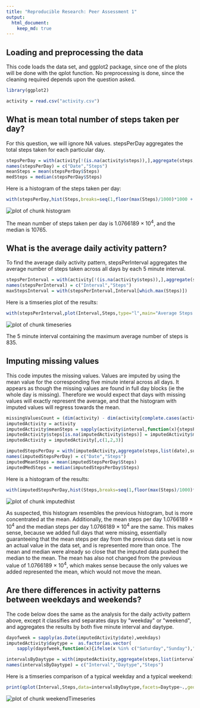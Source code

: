 ```yaml
---
title: "Reproducible Research: Peer Assessment 1"
output: 
  html_document:
    keep_md: true
---
```



## Loading and preprocessing the data

This code loads the data set, and ggplot2 package, since one of the plots will be done with the qplot function.  No preprocessing is done, since the cleaning required depends upon the question asked.  


```r
library(ggplot2)

activity = read.csv("activity.csv")
```


## What is mean total number of steps taken per day?

For this question, we will ignore NA values.  stepsPerDay aggregates the total steps taken for each particular day.



```r
stepsPerDay = with(activity[!(is.na(activity$steps)),],aggregate(steps,list(date),sum))
names(stepsPerDay) = c("Date","Steps")
meanSteps = mean(stepsPerDay$Steps)
medSteps = median(stepsPerDay$Steps)
```

Here is a histogram of the steps taken per day:


```r
with(stepsPerDay,hist(Steps,breaks=seq(1,floor(max(Steps)/1000)*1000 + 2000,2000)))
```

![plot of chunk histogram](figure/histogram-1.png) 

The mean number of steps taken per day is 1.0766189 &times; 10<sup>4</sup>, and the median is 10765.


## What is the average daily activity pattern?

To find the average daily activity pattern, stepsPerInterval aggregates the average number of steps taken across all days by each 5 minute interval.  


```r
stepsPerInterval = with(activity[!(is.na(activity$steps)),],aggregate(steps,list(interval),mean))
names(stepsPerInterval) = c("Interval","Steps")
maxStepsInterval = with(stepsPerInterval,Interval[which.max(Steps)])
```

Here is a timseries plot of the results:


```r
with(stepsPerInterval,plot(Interval,Steps,type="l",main="Average Steps per 5 Minute interval"))
```

![plot of chunk timeseries](figure/timeseries-1.png) 

The 5 minute interval containing the maximum average number of steps is 835.  

## Imputing missing values

This code imputes the missing values.  Values are imputed by using the mean value for the corresponding five minute interal across all days.  It appears as though the missing values are found in full day blocks (ie the whole day is missing).  Therefore we would expect that days with missing values will exactly represent the average, and that the histogram with imputed values will regress towards the mean. 


```r
missingValuesCount = (dim(activity) - dim(activity[complete.cases(activity),]))[1]
imputedActivity = activity
imputedActivity$meanSteps = sapply(activity$interval,function(x){stepsPerInterval$Steps[stepsPerInterval$Interval == x]})
imputedActivity$steps[is.na(imputedActivity$steps)] = imputedActivity$meanSteps[is.na(imputedActivity$steps)]
imputedActivity = imputedActivity[,c(1,2,3)]

imputedStepsPerDay = with(imputedActivity,aggregate(steps,list(date),sum))
names(imputedStepsPerDay) = c("Date","Steps")
imputedMeanSteps = mean(imputedStepsPerDay$Steps)
imputedMedSteps = median(imputedStepsPerDay$Steps)
```

Here is a histogram of the results:


```r
with(imputedStepsPerDay,hist(Steps,breaks=seq(1,floor(max(Steps)/1000)*1000 + 2000,2000)))
```

![plot of chunk imputedhist](figure/imputedhist-1.png) 

As suspected, this histogram resembles the previous histogram, but is more concentrated at the mean.  Additionally, the mean steps per day 1.0766189 &times; 10<sup>4</sup> and the median steps per day 1.0766189 &times; 10<sup>4</sup> are the same.  This makes sense, because we added full days that were missing, essentially guaranteeing that the mean steps per day from the previous data set is now an actual value in the data set, and is represented more than once.  The mean and median were already so close that the imputed data pushed the median to the mean.  The mean has also not changed from the previous value of 1.0766189 &times; 10<sup>4</sup>, which makes sense because the only values we added represented the mean, which would not move the mean.

## Are there differences in activity patterns between weekdays and weekends?

The code below does the same as the analysis for the daily activity pattern above, except it classifies and separates days by "weekday" or "weekend", and aggregates the results by both five minute interval and daytype.


```r
dayofweek = sapply(as.Date(imputedActivity$date),weekdays)
imputedActivity$daytype =  as.factor(as.vector(
    sapply(dayofweek,function(x){ifelse(x %in% c("Saturday","Sunday"),"weekend","weekday")})))

intervalsByDaytype = with(imputedActivity,aggregate(steps,list(interval,daytype),mean))
names(intervalsByDaytype) = c("Interval","Daytype","Steps")
```

Here is a timseries comparison of a typical weekday and a typical weekend:


```r
print(qplot(Interval,Steps,data=intervalsByDaytype,facets=Daytype~.,geom="line",main="Weekday vs Weekend Steps"))
```

![plot of chunk weekendTimeseries](figure/weekendTimeseries-1.png) 
